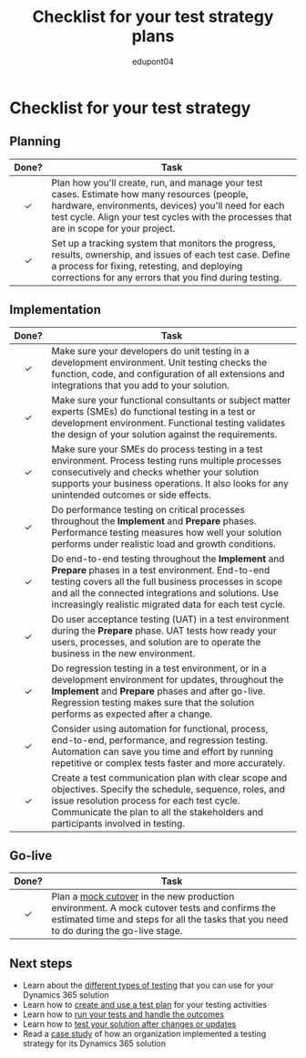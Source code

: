﻿---
title: Checklist for your test strategy plans
description: Follow this checklist to make sure you cover all the important aspects of your test strategy for your Dynamics 365 project.
ms.date: 01/23/2024
ms.topic: conceptual
author: edupont04
ms.author: veneva
ms.custom:
  - ai-seo-date: 01/23/2024
  - ai-gen-docs-bap
  - ai-gen-title
  - ai-gen-desc
content_well_notification: AI-contribution
---

# Checklist for your test strategy

## Planning

| Done? | Task |
| :---: | --- |
| &check; | Plan how you'll create, run, and manage your test cases. Estimate how many resources (people, hardware, environments, devices) you'll need for each test cycle. Align your test cycles with the processes that are in scope for your project. |
| &check; | Set up a tracking system that monitors the progress, results, ownership, and issues of each test case. Define a process for fixing, retesting, and deploying corrections for any errors that you find during testing. |

## Implementation

| Done? | Task |
| :---: | --- |
| &check; | Make sure your developers do unit testing in a development environment. Unit testing checks the function, code, and configuration of all extensions and integrations that you add to your solution. |
| &check; | Make sure your functional consultants or subject matter experts (SMEs) do functional testing in a test or development environment. Functional testing validates the design of your solution against the requirements. |
| &check; | Make sure your SMEs do process testing in a test environment. Process testing runs multiple processes consecutively and checks whether your solution supports your business operations. It also looks for any unintended outcomes or side effects. |
| &check; | Do performance testing on critical processes throughout the **Implement** and **Prepare** phases. Performance testing measures how well your solution performs under realistic load and growth conditions. |
| &check; | Do end-to-end testing throughout the **Implement** and **Prepare** phases in a test environment. End-to-end testing covers all the full business processes in scope and all the connected integrations and solutions. Use increasingly realistic migrated data for each test cycle. |
| &check; | Do user acceptance testing (UAT) in a test environment during the **Prepare** phase. UAT tests how ready your users, processes, and solution are to operate the business in the new environment. |
| &check; | Do regression testing in a test environment, or in a development environment for updates, throughout the **Implement** and **Prepare** phases and after go-live. Regression testing makes sure that the solution performs as expected after a change. |
| &check; | Consider using automation for functional, process, end-to-end, performance, and regression testing. Automation can save you time and effort by running repetitive or complex tests faster and more accurately. |
| &check; | Create a test communication plan with clear scope and objectives. Specify the schedule, sequence, roles, and issue resolution process for each test cycle. Communicate the plan to all the stakeholders and participants involved in testing. |

## Go-live

| Done? | Task |
| :---: | --- |
| &check; | Plan a [mock cutover](testing-strategy-test-types.md#mock-cutover) in the new production environment. A mock cutover tests and confirms the estimated time and steps for all the tasks that you need to do during the go-live stage. |

## Next steps

- Learn about the [different types of testing](testing-strategy-test-types.md) that you can use for your Dynamics 365 solution
- Learn how to [create and use a test plan](testing-strategy-planning.md) for your testing activities
- Learn how to [run your tests and handle the outcomes](testing-strategy-run-tests.md)
- Learn how to [test your solution after changes or updates](testing-regression-tooling.md)
- Read a [case study](testing-strategy-case-study.md) of how an organization implemented a testing strategy for its Dynamics 365 solution
